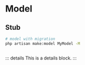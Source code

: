 # Model

## Stub

```sh
# model with migration
php artisan make:model MyModel -M
```

## 

::: details
This is a details block.
:::